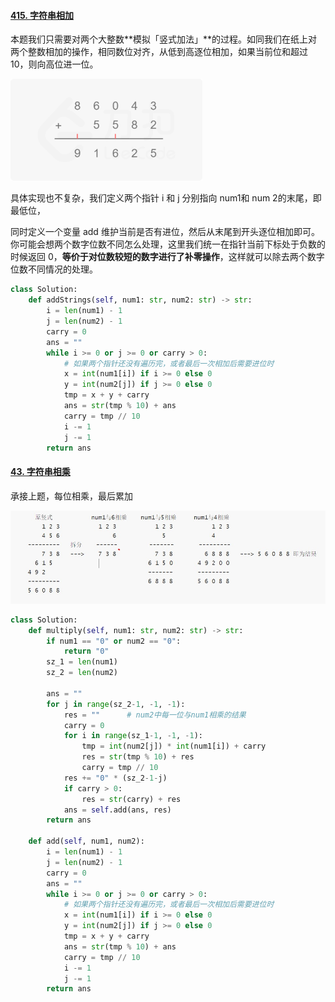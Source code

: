 #### [415. 字符串相加](https://leetcode-cn.com/problems/add-strings/)

本题我们只需要对两个大整数**模拟「竖式加法」**的过程。如同我们在纸上对两个整数相加的操作，相同数位对齐，从低到高逐位相加，如果当前位和超过 10，则向高位进一位。

<img src="./doc/add.png" alt="add" style="zoom:30%;" />

具体实现也不复杂，我们定义两个指针 i 和 j 分别指向 num1和 num 2的末尾，即最低位，

同时定义一个变量 add 维护当前是否有进位，然后从末尾到开头逐位相加即可。你可能会想两个数字位数不同怎么处理，这里我们统一在指针当前下标处于负数的时候返回 0，**等价于对位数较短的数字进行了补零操作**，这样就可以除去两个数字位数不同情况的处理。

```python
class Solution:
    def addStrings(self, num1: str, num2: str) -> str:
        i = len(num1) - 1
        j = len(num2) - 1
        carry = 0
        ans = ""
        while i >= 0 or j >= 0 or carry > 0:
            # 如果两个指针还没有遍历完，或者最后一次相加后需要进位时
            x = int(num1[i]) if i >= 0 else 0
            y = int(num2[j]) if j >= 0 else 0
            tmp = x + y + carry
            ans = str(tmp % 10) + ans
            carry = tmp // 10
            i -= 1
            j -= 1
        return ans
```

#### [43. 字符串相乘](https://leetcode-cn.com/problems/multiply-strings/)

承接上题，每位相乘，最后累加

![mutiply](./doc/mutiply.png)

```python
class Solution:
    def multiply(self, num1: str, num2: str) -> str:
        if num1 == "0" or num2 == "0":
            return "0"
        sz_1 = len(num1)
        sz_2 = len(num2)
        
        ans = ""
        for j in range(sz_2-1, -1, -1):
            res = ""      # num2中每一位与num1相乘的结果
            carry = 0
            for i in range(sz_1-1, -1, -1):
                tmp = int(num2[j]) * int(num1[i]) + carry
                res = str(tmp % 10) + res
                carry = tmp // 10
            res += "0" * (sz_2-1-j)
            if carry > 0:
                res = str(carry) + res 
            ans = self.add(ans, res)
        return ans

    def add(self, num1, num2):
        i = len(num1) - 1
        j = len(num2) - 1
        carry = 0
        ans = ""
        while i >= 0 or j >= 0 or carry > 0:
            # 如果两个指针还没有遍历完，或者最后一次相加后需要进位时
            x = int(num1[i]) if i >= 0 else 0
            y = int(num2[j]) if j >= 0 else 0
            tmp = x + y + carry
            ans = str(tmp % 10) + ans
            carry = tmp // 10
            i -= 1
            j -= 1
        return ans

```

